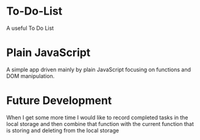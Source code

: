 # To-Do-List
A useful To Do List

# Plain JavaScript
A simple app driven mainly by plain JavaScript focusing on functions and DOM manipulation.

# Future Development
When I get some more time I would like to record completed tasks in the local storage and then combine that function with the current function that is storing and deleting from the local storage
